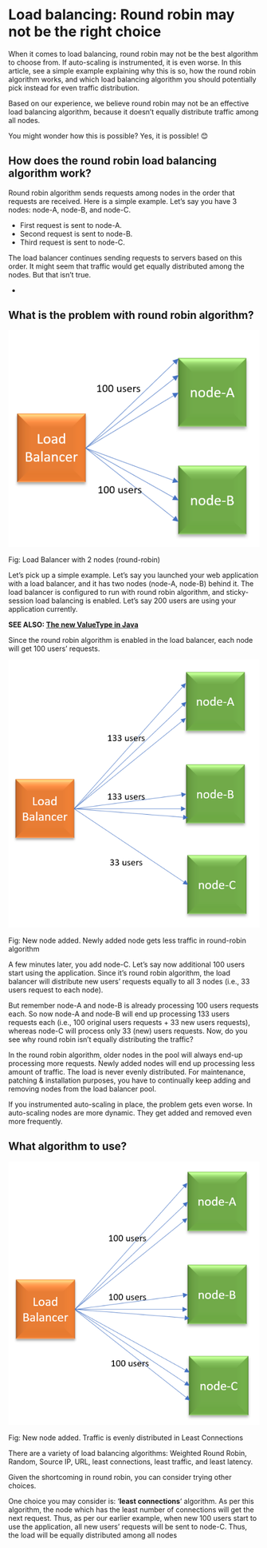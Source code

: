 # Load balancing: Round robin may not be the right choice

When it comes to load balancing, round robin may not be the best algorithm to choose from. If auto-scaling is instrumented, it is even worse. In this article, see a simple example explaining why this is so, how the round robin algorithm works, and which load balancing algorithm you should potentially pick instead for even traffic distribution.

Based on our experience, we believe round robin may not be an effective load balancing algorithm, because it doesn’t equally distribute traffic among all nodes.

You might wonder how this is possible? Yes, it is possible! 😊

## How does the round robin load balancing algorithm work?

Round robin algorithm sends requests among nodes in the order that requests are received. Here is a simple example. Let’s say you have 3 nodes: node-A, node-B, and node-C.

- First request is sent to node-A.
- Second request is sent to node-B.
- Third request is sent to node-C.

The load balancer continues sending requests to servers based on this order. It might seem that traffic would get equally distributed among the nodes. But that isn’t true.

- 

## What is the problem with round robin algorithm?

![img](LoadBalancing-RoundRobin.assets/round-robin-2-nodes.png)

Fig: Load Balancer with 2 nodes (round-robin)

Let’s pick up a simple example. Let’s say you launched your web application with a load balancer, and it has two nodes (node-A, node-B) behind it. The load balancer is configured to run with round robin algorithm, and sticky-session load balancing is enabled. Let’s say 200 users are using your application currently.

**SEE ALSO: [The new ValueType in Java](https://jaxenter.com/java-value-type-163446.html)**

Since the round robin algorithm is enabled in the load balancer, each node will get 100 users’ requests.

![img](LoadBalancing-RoundRobin.assets/round-robin-new-node.png)

Fig: New node added. Newly added node gets less traffic in round-robin algorithm

A few minutes later, you add node-C. Let’s say now additional 100 users start using the application. Since it’s round robin algorithm, the load balancer will distribute new users’ requests equally to all 3 nodes (i.e., 33 users request to each node).

But remember node-A and node-B is already processing 100 users requests each. So now node-A and node-B will end up processing 133 users requests each (i.e., 100 original users requests + 33 new users requests), whereas node-C will process only 33 (new) users requests. Now, do you see why round robin isn’t equally distributing the traffic?

In the round robin algorithm, older nodes in the pool will always end-up processing more requests. Newly added nodes will end up processing less amount of traffic. The load is never evenly distributed. For maintenance, patching & installation purposes, you have to continually keep adding and removing nodes from the load balancer pool.

If you instrumented auto-scaling in place, the problem gets even worse. In auto-scaling nodes are more dynamic. They get added and removed even more frequently.

## What algorithm to use?

![img](LoadBalancing-RoundRobin.assets/least-connections-new-node.png)

Fig: New node added. Traffic is evenly distributed in Least Connections

There are a variety of load balancing algorithms: Weighted Round Robin, Random, Source IP, URL, least connections, least traffic, and least latency.

Given the shortcoming in round robin, you can consider trying other choices.

One choice you may consider is: ‘**least connections**‘ algorithm. As per this algorithm, the node which has the least number of connections will get the next request. Thus, as per our earlier example, when new 100 users start to use the application, all new users’ requests will be sent to node-C. Thus, the load will be equally distributed among all nodes